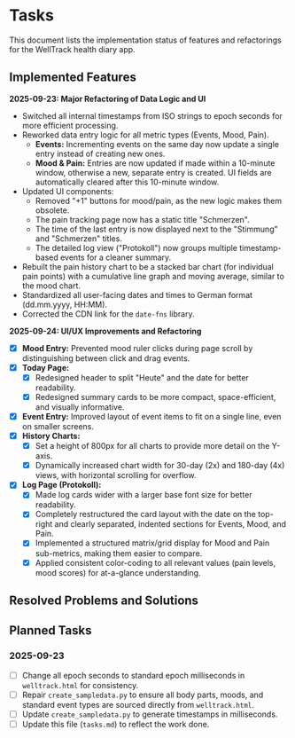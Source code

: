 # **Tasks**

This document lists the implementation status of features and refactorings for the WellTrack health diary app.

## **Implemented Features**

**2025-09-23: Major Refactoring of Data Logic and UI**
- Switched all internal timestamps from ISO strings to epoch seconds for more efficient processing.
- Reworked data entry logic for all metric types (Events, Mood, Pain).
  - **Events:** Incrementing events on the same day now update a single entry instead of creating new ones.
  - **Mood & Pain:** Entries are now updated if made within a 10-minute window, otherwise a new, separate entry is created. UI fields are automatically cleared after this 10-minute window.
- Updated UI components:
  - Removed "+1" buttons for mood/pain, as the new logic makes them obsolete.
  - The pain tracking page now has a static title "Schmerzen".
  - The time of the last entry is now displayed next to the "Stimmung" and "Schmerzen" titles.
  - The detailed log view ("Protokoll") now groups multiple timestamp-based events for a cleaner summary.
- Rebuilt the pain history chart to be a stacked bar chart (for individual pain points) with a cumulative line graph and moving average, similar to the mood chart.
- Standardized all user-facing dates and times to German format (dd.mm.yyyy, HH:MM).
- Corrected the CDN link for the `date-fns` library.

**2025-09-24: UI/UX Improvements and Refactoring**
- [X] **Mood Entry:** Prevented mood ruler clicks during page scroll by distinguishing between click and drag events.
- [X] **Today Page:**
    - [X] Redesigned header to split "Heute" and the date for better readability.
    - [X] Redesigned summary cards to be more compact, space-efficient, and visually informative.
- [X] **Event Entry:** Improved layout of event items to fit on a single line, even on smaller screens.
- [X] **History Charts:**
    - [X] Set a height of 800px for all charts to provide more detail on the Y-axis.
    - [X] Dynamically increased chart width for 30-day (2x) and 180-day (4x) views, with horizontal scrolling for overflow.
- [X] **Log Page (Protokoll):**
    - [X] Made log cards wider with a larger base font size for better readability.
    - [X] Completely restructured the card layout with the date on the top-right and clearly separated, indented sections for Events, Mood, and Pain.
    - [X] Implemented a structured matrix/grid display for Mood and Pain sub-metrics, making them easier to compare.
    - [X] Applied consistent color-coding to all relevant values (pain levels, mood scores) for at-a-glance understanding.

## **Resolved Problems and Solutions**


## **Planned Tasks**

### 2025-09-23
- [ ] Change all epoch seconds to standard epoch milliseconds in `welltrack.html` for consistency.
- [ ] Repair `create_sampledata.py` to ensure all body parts, moods, and standard event types are sourced directly from `welltrack.html`.
- [ ] Update `create_sampledata.py` to generate timestamps in milliseconds.
- [ ] Update this file (`tasks.md`) to reflect the work done.
